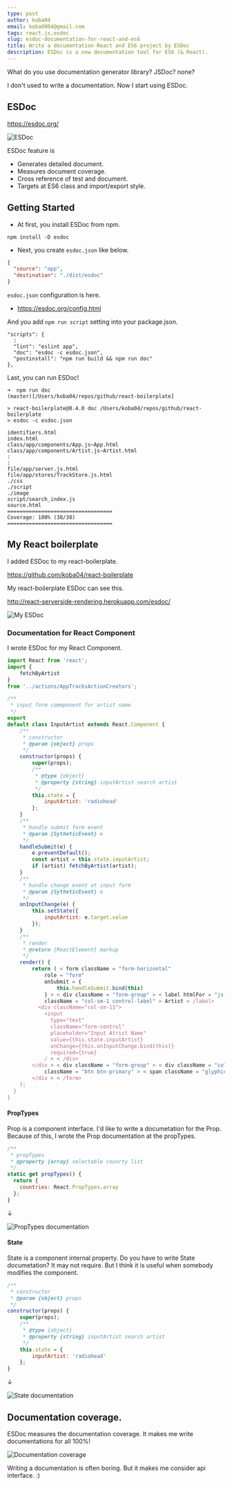 ```yaml
---
type: post
author: koba04
email: koba0004@gmail.com
tags: react.js,esdoc
slug: esdoc-documentation-for-react-and-es6
title: Write a documentation React and ES6 project by ESDoc
description: ESDoc is a new documentation tool for ES6 (& React).
---
```


What do you use documentation generator library? JSDoc? none?

I don't used to write a documentation. Now I start using ESDoc.

## ESDoc

https://esdoc.org/

![ESDoc](/content/images/posts/esdoc-documentation-for-react-and-es6/esdoc.png)

ESDoc feature is

* Generates detailed document.
* Measures document coverage.
* Cross reference of test and document.
* Targets at ES6 class and import/export style.

## Getting Started

* At first, you install ESDoc from npm.

```
npm install -D esdoc
```

* Next, you create `esdoc.json` like below.

```json
{
  "source": "app",
  "destination": "./dist/esdoc"
}
```

`esdoc.json` configuration is here.

   * https://esdoc.org/config.html

And you add `npm run script` setting into your package.json.

```
"scripts": {
  :
  "lint": "eslint app",
  "doc": "esdoc -c esdoc.json",
  "postinstall": "npm run build && npm run doc"
},
```

Last, you can run ESDoc!

```
➜  npm run doc                                                                                                                                   (master)[/Users/koba04/repos/github/react-boilerplate]

> react-boilerplate@0.4.0 doc /Users/koba04/repos/github/react-boilerplate
> esdoc -c esdoc.json

identifiers.html
index.html
class/app/components/App.js~App.html
class/app/components/Artist.js~Artist.html
:
:
file/app/server.js.html
file/app/stores/TrackStore.js.html
./css
./script
./image
script/search_index.js
source.html
==================================
Coverage: 100% (38/38)
==================================
```

## My React boilerplate

I added ESDoc to my react-boilerplate.

https://github.com/koba04/react-boilerplate

My react-boilerplate ESDoc can see this.

http://react-serverside-rendering.herokuapp.com/esdoc/

![My ESDoc](/content/images/posts/esdoc-documentation-for-react-and-es6/my-esdoc.png)

### Documentation for React Component

I wrote ESDoc for my React Component.

```js
import React from 'react';
import {
    fetchByArtist
}
from '../actions/AppTracksActionCreators';

/**
 * input form commponent for artist name
 */
export
default class InputArtist extends React.Component {
    /**
     * constructor
     * @param {object} props
     */
    constructor(props) {
        super(props);
        /**
         * @type {object}
         * @property {string} inputArtist search artist
         */
        this.state = {
            inputArtist: 'radiohead'
        };
    }
    /**
     * handle submit form event
     * @param {SytheticEvent} e
     */
    handleSubmit(e) {
        e.preventDefault();
        const artist = this.state.inputArtist;
        if (artist) fetchByArtist(artist);
    }
    /**
     * handle change event at input form
     * @param {SytheticEvent} e
     */
    onInputChange(e) {
        this.setState({
            inputArtist: e.target.value
        });
    }
    /**
     * render
     * @return {ReactElement} markup
     */
    render() {
        return ( < form className = "form-horizontal"
            role = "form"
            onSubmit = {
                this.handleSubmit.bind(this)
            } > < div className = "form-group" > < label htmlFor = "js-input-location"
            className = "col-sm-1 control-label" > Artist < /label>
          <div className="col-sm-11">
            <input
              type="text"
              className="form-control"
              placeholder="Input Atrist Name"
              value={this.state.inputArtist}
              onChange={this.onInputChange.bind(this)}
              required={true}
            / > < /div>
        </div > < div className = "form-group" > < div className = "col-sm-offset-1 col-sm-11" > < button type = "submit"
            className = "btn btn-primary" > < span className = "glyphicon glyphicon-search" > search < /span></button > < /div>
        </div > < /form>
    );
  }
}
```

#### PropTypes

Prop is a component interface.
I'd like to write a documetation for the Prop.
Because of this, I wrote the Prop documentation at the propTypes.

```js
/**
 * propTypes
 * @property {array} selectable counrty list
 */
static get propTypes() {
  return {
    countries: React.PropTypes.array
  };
}
```

↓

![PropTypes documentation](/content/images/posts/esdoc-documentation-for-react-and-es6/proptypes.png)

#### State

State is a component internal property.
Do you have to write State documetation? It may not require.
But I think it is useful when somebody modifies the component.

```js
/**
 * constructor
 * @param {object} props
 */
constructor(props) {
    super(props);
    /**
     * @type {object}
     * @property {string} inputArtist search artist
     */
    this.state = {
        inputArtist: 'radiohead'
    };
}
```

↓

![State documentation](/content/images/posts/esdoc-documentation-for-react-and-es6/state.png)

## Documentation coverage.

ESDoc measures the documentation coverage.
It makes me write documentations for all 100%!

![Documentation coverage](/content/images/posts/esdoc-documentation-for-react-and-es6/coverage.png)

Writing a documentation is often boring.
But it makes me consider api interface. :)
